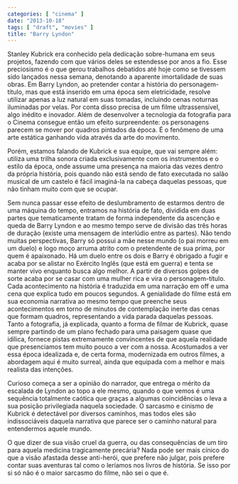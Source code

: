 ```yaml
---
categories: [ "cinema" ]
date: "2013-10-18"
tags: [ "draft", "movies" ]
title: "Barry Lyndon"
---
```

Stanley Kubrick era conhecido pela dedicação sobre-humana em seus
projetos, fazendo com que vários deles se estendesse por anos a
fio. Esse preciosismo é o que gerou trabalhos debatidos até hoje
como se tivessem sido lançados nessa semana, denotando a aparente
imortalidade de suas obras. Em Barry Lyndon, ao pretender contar a
história do personagem-título, mas que está inserido em uma época
sem eletricidade, resolve utilizar apenas a luz natural em suas tomadas,
incluindo cenas noturnas iluminadas por velas. Por conta disso precisa de
um filme ultrassensível, algo inédito e inovador. Além de desenvolver
a tecnologia da fotografia para o Cinema consegue então um efeito
surpreendente: os personagens parecem se mover por quadros pintados da
época. É o fenômeno de uma arte estática ganhando vida através da
arte do movimento.

Porém, estamos falando de Kubrick e sua equipe, que vai sempre além:
utiliza uma trilha sonora criada exclusivamente com os instrumentos e o
estilo da época, onde assume uma presença na maioria das vezes dentro
da própria história, pois quando não está sendo de fato executada no
salão musical de um castelo é fácil imaginá-la na cabeça daquelas
pessoas, que não tinham muito com que se ocupar.

Sem nunca passar esse efeito de deslumbramento de estarmos dentro de
uma máquina do tempo, entramos na história de fato, dividida em duas
partes que tematicamente tratam de forma independente da ascenção e
queda de Barry Lyndon e ao mesmo tempo serve de divisão das três horas
de duração (existe uma mensagem de interlúdio entre as partes). Não
tendo muitas perspectivas, Barry só possui a mãe nesse mundo (o pai
morreu em um duelo) e logo moço arruma atrito com o pretendente de
sua prima, por quem é apaixonado. Há um duelo entre os dois e Barry
é obrigado a fugir e acaba por se alistar no Exército Inglês (que
está em guerra) e tenta se manter vivo enquanto busca algo melhor. A
partir de diversos golpes de sorte acaba por se casar com uma mulher
rica e vira o personagem-título. Cada acontecimento na história
é traduzida em uma narração em off e uma cena que explica tudo em
poucos segundos. A genialidade do filme está em sua economia narrativa
ao mesmo tempo que preenche seus acontecimentos em torno de minutos
de contemplação inerte das cenas que formam quadros, representando
a vida parada daquelas pessoas. Tanto a fotografia, já explicada,
quanto a forma de filmar de Kubrick, quase sempre partindo de um plano
fechado para uma paisagem quase que idílica, fornece pistas extremamente
convincentes de que aquela realidade que presenciamos tem muito pouco
a ver com a nossa. Acostumados a ver essa época idealizada e, de certa
forma, modernizada em outros filmes, a abordagem aqui é muito surreal,
ainda que equipada com a melhor e mais realista das intenções.

Curioso começa a ser a opinião do narrador, que entrega o mérito
da escalada de Lyndon ao topo a ele mesmo, quando o que vemos é uma
sequência totalmente caótica que graças a algumas coincidências
o leva a sua posição privilegiada naquela sociedade. O sarcasmo e
cinismo de Kubrick é detectável por diversos caminhos, mas todos eles
são indissociáveis daquela narrativa que parece ser o caminho natural
para entendermos aquele mundo.

O que dizer de sua visão cruel da guerra, ou das consequências de um
tiro para aquela medicina tragicamente precária? Nada pode ser mais
cínico do que a visão afastada desse anti-herói, que prefere não
julgar, pois prefere contar suas aventuras tal como o leríamos nos
livros de história. Se isso por si só não é o maior sarcasmo do filme,
não sei o que é.

